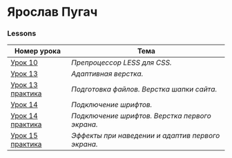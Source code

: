   
# Ярослав Пугач
### Lessons  

| Номер урока | Тема |    
| ------- | ------- | 
| [Урок 10](https://yarikpugach.github.io/lesson_10/) | *Препроцессор LESS для CSS.* | 
| [Урок 13](https://yarikpugach.github.io/lesson_13/) | *Адаптивная верстка.* |
| [Урок 13 практика](https://yarikpugach.github.io/lesson_13_practice/) | *Подготовка файлов. Верстка шапки сайта.* |
| [Урок 14](https://yarikpugach.github.io/lesson_14/) | *Подключение шрифтов.* |
| [Урок 14 практика](https://yarikpugach.github.io/lesson_14_practiсе/) | *Подключение шрифтов. Верстка первого экрана.* |
| [Урок 15 практика](https://yarikpugach.github.io/lesson_15_practice/) | *Эффекты при наведении и адаптив первого экрана.* |


